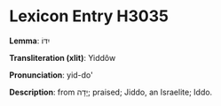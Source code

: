 # Lexicon Entry H3035

**Lemma**: יִדּוֹ

**Transliteration (xlit)**: Yiddôw

**Pronunciation**: yid-do'

**Description**:
from יָדָה; praised; Jiddo, an Israelite; Iddo.
